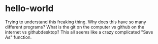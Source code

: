 # hello-world
Trying to understand this freaking thing.
Why does this have so many different programs?
What is the git on the computer vs github on the internet vs githubdesktop?
This all seems like a crazy complicated "Save As" function.
